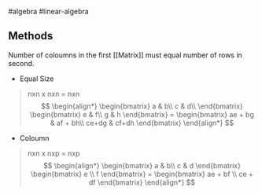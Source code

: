 #algebra
#linear-algebra
## Methods
Number of coloumns in the first [[Matrix]] must equal number of rows in second.
- Equal Size
> nxn x  nxn = nxn
$$
\begin{align*}
\begin{bmatrix}
a & b\\
c & d\\
\end{bmatrix}
\begin{bmatrix}
e & f\\
g & h
\end{bmatrix}
=
\begin{bmatrix}
ae + bg & af + bh\\
ce+dg & cf+dh
\end{bmatrix}
\end{align*}
$$
- Coloumn
> nxn x nxp = nxp
$$
\begin{align*}
\begin{bmatrix}
a & b\\
c & d
\end{bmatrix}
\begin{bmatrix}
e \\
f
\end{bmatrix}
=
\begin{bmatrix}
ae + bf \\
ce + df
\end{bmatrix}
\end{align*}
$$
